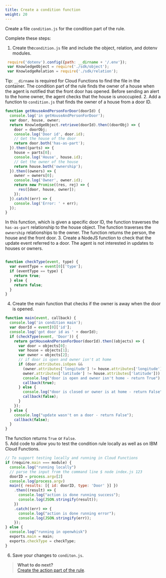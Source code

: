 ```yaml
---
title: Create a condition function 
weight: 20
---
```

Create a file `condition.js` for the condition part of the rule.

Complete these steps:

1. Create the`condition.js` file and include the object, relation, and dotenv modules.

 ```Javascript
  require('dotenv').config({path: __dirname + '/.env'});
  var KnowledgeObject = require('./sdk/object');
  var KnowledgeRelation = require('./sdk/relation');

 ```
Tip: `__dirname` is required for Cloud Functions to find the file in the container. The condition part of the rule finds the owner of a house when the agent is notified that the front door has opened.  Before sending an alert to the home owner, the agent checks that the house is unoccupied. 
2. Add a function to `condition.js` that finds the owner of a house from a door ID.

  ```Javascript
  function getHouseAndPersonForDoor(doorId) {
    console.log('in getHouseAndPersonForDoor');
    var door, house, owner;
    return KnowledgeObject.retrieve(doorId).then((doorObj) => {
      door = doorObj;
      console.log('Door id', door.id);
      // Get the house of the door
      return door.both('has-as-part');
    }).then((parts) => {
      house = parts[0];
      console.log('House', house.id);
      // Get the owner of the house
      return house.both('ownership');
    }).then((owners) => {
      owner = owners[0];
      console.log('Owner', owner.id);
      return new Promise((res, rej) => {
        res([door, house, owner]);
      });
    }).catch((err) => {
      console.log('Error: ' + err);
    });
  }

  ```
In this function, which is given a specific door ID, the function traverses the `has-as-part` relationship to the house object.  The function traverses the `ownership` relationships to the owner.  The function returns the person, the house and the front door.
3. Create a NodeJS function to check that the update event referred to a door.  The agent is not interested in updates to houses or owners.
  
  ```Javascript

  function checkType(event, type) {
    var eventType = event[0]['type'];
    if (eventType == type) {
      return true;
    } else {
      return false;
    }
  }

  ```
4.  Create the main function that checks if the owner is away when the door is opened.

  ```Javascript
  function main(event, callback) {
    console.log('in condition main');
    var doorId = event[0]['id'];
    console.log('got door id as ' + doorId);
    if (checkType(event, 'Door')) {
      return getHouseAndPersonForDoor(doorId).then((objects) => {
        var door = objects[0];
        var house = objects[1];
        var owner = objects[2];
        // if door is open and owner isn't at home
        if (door.attributes.isOpen &&
          (owner.attributes['longitude'] != house.attributes['longitude'] ||
          owner.attributes['latitude'] != house.attributes['latitude'])) {
          console.log("door is open and owner isn't home - return True");
          callback(true);
        } else {
          console.log("door is closed or owner is at home - return False");
          callback(false);
        }
      });
    } else {
      console.log("update wasn't on a door - return False");
      callback(false);
    }
  }

  ```
  The function returns `True` or `False`.<br>
5.  Add code to allow you to test the condition rule locally as well as on IBM Cloud Functions.
  ```Javascript
  // To support testing locally and running in Cloud Functions
  if (require.main === module) {
    console.log("running locally")
    // parse the input from the command line $ node index.js 123
    doorID = process.argv[2]
    console.log(process.argv)
    main({ results: [{ id: doorID, type: 'Door' }] })
      .then((result) => {
        console.log("action is done running success");
        console.log(JSON.stringify(result));
      })
      .catch((err) => {
        console.log("action is done running error");
        console.log(JSON.stringify(err));
      });
  } else {
    console.log("running in openwhisk")
    exports.main = main;
    exports.checkType = checkType;
  }

  ```
6. Save your changes to `conditon.js`.

> **What to do next?**<br/>
[Create the action part of the rule]({{site.baseurl}}/knowledge/create-action-function).
